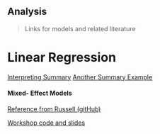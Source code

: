 ## Analysis 

> Links for models and related literature

# Linear Regression 
[Interpreting Summary](https://feliperego.github.io/blog/2015/10/23/Interpreting-Model-Output-In-R)
[Another Summary Example](https://boostedml.com/2019/06/linear-regression-in-r-interpreting-summarylm.html)

#### Mixed- Effect Models

[Reference from Russell (gitHub)](https://m-clark.github.io/mixed-models-with-R/random_slopes.html)

[Workshop code and slides](https://cloudstor.aarnet.edu.au/plus/s/IC41PpY8ZymLtmU)
